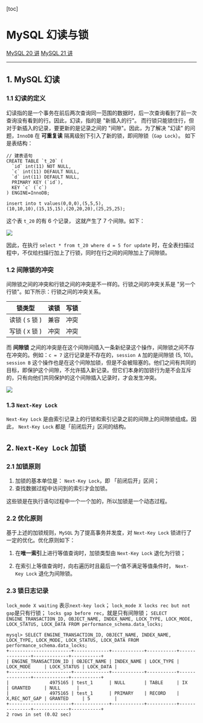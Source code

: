 [toc]

#  MySQL 幻读与锁

[MySQL 20 讲](https://time.geekbang.org/column/article/75173) 			[MySQL 21 讲](https://time.geekbang.org/column/article/75659)

-------

## 1. MySQL 幻读

### 1.1 幻读的定义

幻读指的是一个事务在前后两次查询同一范围的数据时，后一次查询看到了前一次查询没有看到的行。因此，幻读，指的是 "新插入的行"。
而行锁只能锁住行，但对于新插入的记录，要更新的是记录之间的 "间隙"。因此，为了解决 "幻读" 的问题，`InnoDB` 在 **可重复读** 隔离级别下引入了新的锁，即间隙锁（`Gap Lock`）。
如下是表结构：

```mysql
// 建表语句
CREATE TABLE `t_20` (
  `id` int(11) NOT NULL,
  `c` int(11) DEFAULT NULL,
  `d` int(11) DEFAULT NULL,
  PRIMARY KEY (`id`),
  KEY `c` (`c`)
) ENGINE=InnoDB;

insert into t values(0,0,0),(5,5,5),
(10,10,10),(15,15,15),(20,20,20),(25,25,25);
```

这个表 `t_20` 的有 6 个记录， 这就产生了 7 个间隙。如下：

![](E:\CS_NOTE_SELF\CS_NOTE\SQL\pictures\20_1.png)

因此，在执行 `select * from t_20 where d = 5 for update` 时，在全表扫描过程中，不仅给扫描行加上了行锁，同时在行之间的间隙加上了间隙锁。

### 1.2 间隙锁的冲突

间隙锁之间的冲突和行锁之间的冲突是不一样的。行锁之间的冲突关系是 "另一个行锁"。如下所示：行锁之间的冲突关系。

|     锁类型      | 读锁 | 写锁 |
| :-------------: | :--: | :--: |
| 读锁 ( `S` 锁 ) | 兼容 | 冲突 |
| 写锁 ( `X` 锁 ) | 冲突 | 冲突 |

而 **间隙锁** 之间的冲突是在这个间隙间插入一条新纪录这个操作，间隙锁之间不存在冲突的。例如：`c = 7` 这行记录是不存在的，`session A` 加的是间隙锁 (5, 10)。 `session B` 这个操作也是在这个间隙加锁，但是不会被阻塞的。他们之间有共同的目标，即保护这个间隙，不允许插入新记录。但它们本身的加锁行为是不会互斥的，只有向他们共同保护的这个间隙插入记录时，才会发生冲突。

![](E:\CS_NOTE_SELF\CS_NOTE\SQL\pictures\20_2.png)



### 1.3 `Next-Key Lock`

`Next-Key Lock` 是由索引记录上的行锁和索引记录之前的间隙上的间隙锁组成。因此， `Next-Key Lock` 都是「前闭后开」区间的结构。

## 2. `Next-Key Lock` 加锁

### 2.1 加锁原则

1.  加锁的基本单位是： `Next-Key Lock`，即 「前闭后开」区间；
2.  查找数据过程中访问到的索引才会加锁。

这些锁是在执行语句过程中一个一个加的，所以加锁是一个动态过程。

### 2.2 优化原则

基于上述的加锁规则，`MySQL` 为了提高事务并发度，对 `Next-Key Lock` 锁进行了一定的优化。优化原则如下：

1.  在**唯一索引**上进行等值查询时，加锁类型由 `Next-Key Lock` 退化为行锁；

2.  在索引上等值查询时，向右遍历时且最后一个值不满足等值条件时， `Next-Key Lock` 退化为间隙锁。

### 2.3 锁日志记录

`lock_mode X waiting` 表示`next-key lock`；
`lock_mode X locks rec but not gap`是只有行锁；
`locks gap before rec`，就是只有间隙锁；
`SELECT ENGINE_TRANSACTION_ID, OBJECT_NAME, INDEX_NAME, LOCK_TYPE, LOCK_MODE, LOCK_STATUS, LOCK_DATA FROM performance_schema.data_locks;`

```mysql
mysql> SELECT ENGINE_TRANSACTION_ID, OBJECT_NAME, INDEX_NAME, LOCK_TYPE, LOCK_MODE, LOCK_STATUS, LOCK_DATA FROM performance_schema.data_locks;
+-----------------------+-------------+------------+-----------+---------------+-------------+-----------+
| ENGINE_TRANSACTION_ID | OBJECT_NAME | INDEX_NAME | LOCK_TYPE | LOCK_MODE     | LOCK_STATUS | LOCK_DATA |
+-----------------------+-------------+------------+-----------+---------------+-------------+-----------+
|               4975165 | test_1      | NULL       | TABLE     | IX            | GRANTED     | NULL      |
|               4975165 | test_1      | PRIMARY    | RECORD    | X,REC_NOT_GAP | GRANTED     | 5         |
+-----------------------+-------------+------------+-----------+---------------+-------------+-----------+
2 rows in set (0.02 sec)

```

